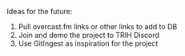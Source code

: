 Ideas for the future:
1. Pull overcast.fm links or other links to add to DB
2. Join and demo the project to TRIH Discord
3. Use GitIngest as inspiration for the project
